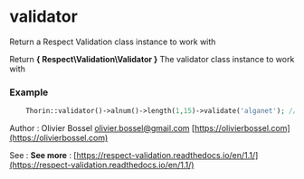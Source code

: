 # validator

Return a Respect Validation class instance to work with

Return **{ Respect\Validation\Validator }** The validator class instance to work with

### Example
```php
	Thorin::validator()->alnum()->length(1,15)->validate('alganet'); // true
```
Author : Olivier Bossel [olivier.bossel@gmail.com](mailto:olivier.bossel@gmail.com) [https://olivierbossel.com](https://olivierbossel.com)

See : **See more** : [https://respect-validation.readthedocs.io/en/1.1/](https://respect-validation.readthedocs.io/en/1.1/)